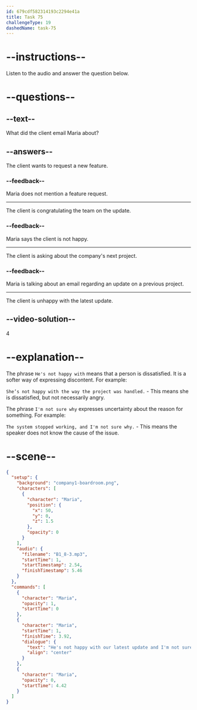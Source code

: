 ```yaml
---
id: 679cdf582314193c2294e41a
title: Task 75
challengeType: 19
dashedName: task-75
---
```


<!-- (Audio) Maria: He's not happy with our latest update and I'm not sure why. -->

# --instructions--

Listen to the audio and answer the question below.

# --questions--

## --text--

What did the client email Maria about?

## --answers--

The client wants to request a new feature.

### --feedback--

Maria does not mention a feature request.

---

The client is congratulating the team on the update.

### --feedback--

Maria says the client is not happy.

---

The client is asking about the company's next project.

### --feedback--

Maria is talking about an email regarding an update on a previous project.

---

The client is unhappy with the latest update.

## --video-solution--

4

# --explanation--

The phrase `He's not happy with` means that a person is dissatisfied. It is a softer way of expressing discontent. For example:

`She’s not happy with the way the project was handled.` - This means she is dissatisfied, but not necessarily angry.

The phrase `I'm not sure why` expresses uncertainty about the reason for something. For example:

`The system stopped working, and I'm not sure why.` - This means the speaker does not know the cause of the issue.

# --scene--

```json
{
  "setup": {
    "background": "company1-boardroom.png",
    "characters": [
      {
        "character": "Maria",
        "position": {
          "x": 50,
          "y": 0,
          "z": 1.5
        },
        "opacity": 0
      }
    ],
    "audio": {
      "filename": "B1_8-3.mp3",
      "startTime": 1,
      "startTimestamp": 2.54,
      "finishTimestamp": 5.46
    }
  },
  "commands": [
    {
      "character": "Maria",
      "opacity": 1,
      "startTime": 0
    },
    {
      "character": "Maria",
      "startTime": 1,
      "finishTime": 3.92,
      "dialogue": {
        "text": "He's not happy with our latest update and I'm not sure why.",
        "align": "center"
      }
    },
    {
      "character": "Maria",
      "opacity": 0,
      "startTime": 4.42
    }
  ]
}
```
